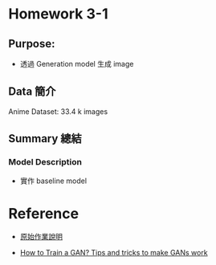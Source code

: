 # Homework 3-1

## Purpose:

* 透過 Generation model 生成 image

## Data 簡介

Anime Dataset: 33.4 k images

## Summary 總結

### Model Description

- 實作 baseline model

# Reference

* [原始作業說明](https://docs.google.com/presentation/d/1UdLXHcu-pvvYkNvZIWT7tFbuGO2HzHuAZhcA0Xdrtd8/edit#slide=id.p3)

* [How to Train a GAN? Tips and tricks to make GANs work](https://github.com/soumith/ganhacks)